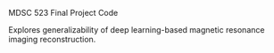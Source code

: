 MDSC 523 Final Project Code

Explores generalizability of deep learning-based magnetic resonance imaging reconstruction.
